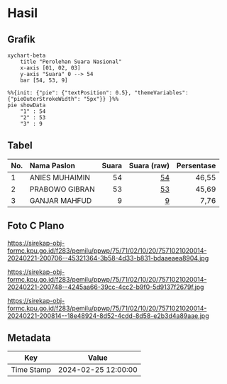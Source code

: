 # Hasil

## Grafik

```mermaid
xychart-beta
    title "Perolehan Suara Nasional"
    x-axis [01, 02, 03]
    y-axis "Suara" 0 --> 54
    bar [54, 53, 9]
```

```mermaid
%%{init: {"pie": {"textPosition": 0.5}, "themeVariables": {"pieOuterStrokeWidth": "5px"}} }%%
pie showData
    "1" : 54
    "2" : 53
    "3" : 9
```

## Tabel

| No. | Nama Paslon    | Suara | Suara (raw) | Persentase |
|:--- |:-------------- | -----:| -----------:| ----------:|
| 1   | ANIES MUHAIMIN | 54    | [54][p-1]   | 46,55      |
| 2   | PRABOWO GIBRAN | 53    | [53][p-2]   | 45,69      |
| 3   | GANJAR MAHFUD  | 9     | [9][p-3]    | 7,76       |


[p-1]: https://github.com/gigit-pemilu/pemilu-2024/blob/main/pilpres/hitung-suara/sub/75-gorontalo/sub/71-kota-gorontalo/sub/02-kota-selatan/sub/1020-limba-u-ii/sub/014-tps/sub/paslon-1.txt
[p-2]: https://github.com/gigit-pemilu/pemilu-2024/blob/main/pilpres/hitung-suara/sub/75-gorontalo/sub/71-kota-gorontalo/sub/02-kota-selatan/sub/1020-limba-u-ii/sub/014-tps/sub/paslon-2.txt
[p-3]: https://github.com/gigit-pemilu/pemilu-2024/blob/main/pilpres/hitung-suara/sub/75-gorontalo/sub/71-kota-gorontalo/sub/02-kota-selatan/sub/1020-limba-u-ii/sub/014-tps/sub/paslon-3.txt

## Foto C Plano

https://sirekap-obj-formc.kpu.go.id/f283/pemilu/ppwp/75/71/02/10/20/7571021020014-20240221-200706--45321364-3b58-4d33-b831-bdaaeaea8904.jpg

https://sirekap-obj-formc.kpu.go.id/f283/pemilu/ppwp/75/71/02/10/20/7571021020014-20240221-200748--4245aa66-39cc-4cc2-b9f0-5d9137f2679f.jpg

https://sirekap-obj-formc.kpu.go.id/f283/pemilu/ppwp/75/71/02/10/20/7571021020014-20240221-200814--18e48924-8d52-4cdd-8d58-e2b3d4a89aae.jpg


## Metadata

| Key        | Value               |
| ---------- | ------------------- |
| Time Stamp | 2024-02-25 12:00:00 |




